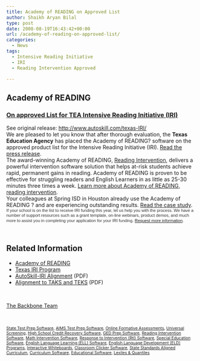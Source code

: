 ```yaml
---
title: Academy of READING on Approved List
author: Shaikh Aryan Bilal
type: post
date: 2008-08-19T16:43:42+00:00
url: /academy-of-reading-on-approved-list/
categories:
  - News
tags:
  - Intensive Reading Initiative
  - IRI
  - Reading Intervention Approved

---
```

## **Academy of READING** 

### <u><strong>On approved List for TEA Intensive Reading Initiative (IRI) </strong></u>

See original release: <a href="http://www.autoskill.com/texas-IRI/" target="_blank" rel="noopener">http://www.autoskill.com/texas-IRI/</a>  
We are pleased to let you know that after thorough evaluation, the **Texas Education Agency** has placed the Academy of READING? software on the approved product list for the Intensive Reading Initiative (IRI). <a href="http://www.autoskill.com/news_events/press_releases/2008_July1.php" target="_blank" rel="noopener">Read the press release</a>.  
The award-winning Academy of READING, [Reading Intervention][1], delivers a powerful intervention software solution that helps at-risk students achieve rapid, permanent gains in reading. Academy of READING is proven to be effective for struggling readers and English Learners in as little as 25-30 minutes three times a week. [Learn more about Academy of READING][2], [reading intervention][1].  
Your colleagues at Spring ISD in Houston already use the Academy of READING ? and are experiencing outstanding results. <a href="http://www.autoskill.com/pdf/ClaughtonMiddle_AS.pdf" target="_blank" rel="noopener">Read the case study</a>.  
<font style="font-size: 11px; line-height: 10pt" color="#333333" face="Verdana, Arial, Helvetica, sans-serif">If your school is on the list to receive IRI funding this year, let us help you with the process. We have a number of support resources such as a grant template, on-line webinars, product demos, and much more to assist you in completing your application for your IRI funding. <a href="http://www.autoskill.com/texas-IRI/request.php">Request more information</a>. </font>

## <span class="style2"><br /> Related Information</span>

<ul class="results2">
  <li>
    <a href="http://www.autoskill.com/texas-IRI/aor.php">Academy of READING</a>
  </li>
  <li>
    <a href="http://www.autoskill.com/texas-IRI/program.php">Texas IRI Program </a>
  </li>
  <li>
    <a href="http://www.autoskill.com/pdf/alignments/IRI_Alignment.pdf" target="_blank" rel="noopener">AutoSkill-IRI Alignment</a> (PDF)
  </li>
  <li>
    <a href="http://www.autoskill.com/pdf/alignments/TX_AoR_TAKS_TEKS.pdf" target="_blank" rel="noopener">Alignment to TAKS and TEKS</a> (PDF)
  </li>
</ul>

<p class="border">
  &nbsp;
</p>

[The Backbone Team][3]

<p class="border">
  &nbsp;
</p>

<span style="font-size: 8pt"><a href="http://www.backbonecommunications.com/default-category/state-test-prep-software" title="State Test Prep">State Test Prep Software</a>, <a href="http://www.backbonecommunications.com/default-category/aims-test-prep-software" title="AIMS Test Prep">AIMS Test Prep Software</a>, <a href="http://www.backbonecommunications.com/default-category/online-formative-assessments" title="Online Formative Assessment">Online Formative Assessments</a>, <a href="http://www.backbonecommunications.com/default-category/universal-screening" title="Universal Screening">Universal Screening</a>, <a href="http://www.backbonecommunications.com/default-category/high-school-credit-recovery-software" title="High School Credit Recovery Software">High School Credit Recovery Software</a>, <a href="http://www.backbonecommunications.com/default-category/ged-prep-software/" title="GED Prep Software">GED Prep Software</a>, <a href="http://www.backbonecommunications.com/default-category/reading-intervention-software" title="Reading Intervention Software">Reading Intervention Software</a>, <a href="http://www.backbonecommunications.com/default-category/math-intervention-software" title="Math Intervention Software">Math Intervention Software</a>, <a href="http://www.backbonecommunications.com/reading-math-intervention/rti-response-to-intervention/" title="Response to Intervention (RTI) Software">Response to Intervention (RtI) Software</a>, <a href="http://www.backbonecommunications.com/default-category/special-education-software" title="Special Education Software">Special Education Software</a>, <a href="http://www.backbonecommunications.com/default-category/english-language-learning-ell-software" title="English Language Learning (ELL) Software">English Language Learning (ELL) Software</a>, <a href="http://www.backbonecommunications.com/default-category/english-language-development-eld-programs/" title="English Language Development (ELD) Programs">English Language Development (ELD) Programs</a>, <a href="http://www.backbonecommunications.com/default-category/interactive-whiteboards" title="Interactive Whiteboard Alternative">Interactive Whiteboards</a>, <a href="http://www.backbonecommunications.com/default-category/classroom-clicker-software" title="Classroom Clicker Software">Classroom Clicker Software</a>, <a href="http://www.backbonecommunications.com/default-category/state-standards-aligned-curriculum" title="Standards Aligned Curriculum">State Standards Aligned Curriculum</a>, <a href="http://www.backbonecommunications.com/default-category/curriculum-software/" title="Curriculum Software">Curriculum Software</a>, <a href="http://www.backbonecommunications.com/default-category/educational-software/" title="Educational Software">Educational Software</a>, <a href="http://www.backbonecommunications.com/default-category/lexiles-quantiles/" title="Lexiles & Quantiles">Lexiles & Quantiles</a></span>

 [1]: http://www.backbonecommunications.com/reading-math-intervention/
 [2]: http://www.autoskill.com/texas-IRI/aor.php
 [3]: http://www.backbonecommunications.com/about-us